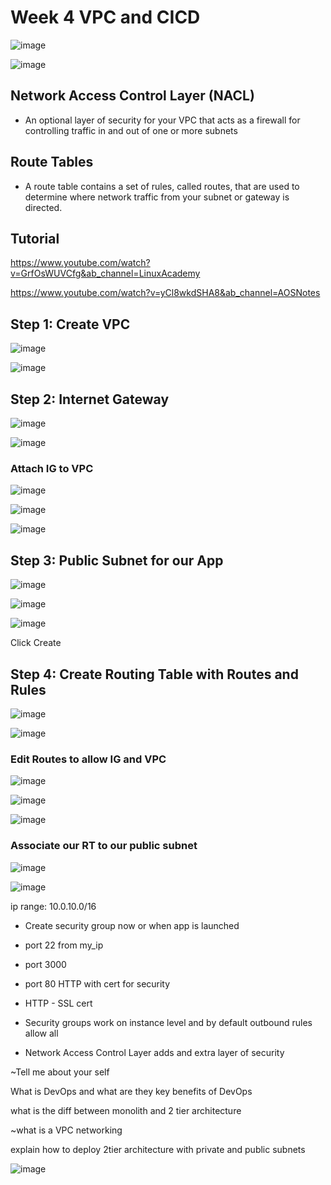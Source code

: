# Week 4 VPC and CICD


![image](https://user-images.githubusercontent.com/14828358/144827863-ddaba37f-9d3e-4eb1-b0e4-bdfd8f9afb0f.png)





![image](https://user-images.githubusercontent.com/14828358/144831914-f1084794-2c5e-48b0-9234-91d4669ea713.png)




## Network Access Control Layer (NACL)

  * An optional layer of security for your VPC that acts as a firewall for controlling traffic in and out of one or more subnets 

## Route Tables

  * A route table contains a set of rules, called routes, that are used to determine where network traffic from your subnet or gateway is directed.


## Tutorial

https://www.youtube.com/watch?v=GrfOsWUVCfg&ab_channel=LinuxAcademy

https://www.youtube.com/watch?v=yCl8wkdSHA8&ab_channel=AOSNotes



## Step 1: Create VPC

![image](https://user-images.githubusercontent.com/14828358/144840323-1f9e2b09-df56-4b13-8407-e36f99f61d00.png)


![image](https://user-images.githubusercontent.com/14828358/144840500-f9d4342f-f335-423d-a030-e2658ec21c0f.png)




## Step 2: Internet Gateway

![image](https://user-images.githubusercontent.com/14828358/144841478-6b7d42d3-bef3-42fa-afa9-68d3d51c2d6a.png)

![image](https://user-images.githubusercontent.com/14828358/144841550-ccbe215b-e849-45ff-9e5b-dd874074182c.png)


### Attach IG to VPC

![image](https://user-images.githubusercontent.com/14828358/144841674-5650a013-ed3c-479a-a46a-b60795647613.png)

![image](https://user-images.githubusercontent.com/14828358/144841701-bbe605ff-db6c-463f-9d2c-615ee3c599b2.png)

![image](https://user-images.githubusercontent.com/14828358/144841790-926324ba-8efe-4f51-95a7-62ee8ada10eb.png)

## Step 3: Public Subnet for our App

![image](https://user-images.githubusercontent.com/14828358/144841843-33517f17-11c3-4289-895f-d8b5ae6be6aa.png)

![image](https://user-images.githubusercontent.com/14828358/144841886-741e1587-251f-4f7a-a343-132022b8a72d.png)

![image](https://user-images.githubusercontent.com/14828358/144842150-d54fe3b0-844e-45ba-8c21-6a54e5ad9e40.png)

Click Create


## Step 4: Create Routing Table with Routes and Rules

![image](https://user-images.githubusercontent.com/14828358/144842227-5aa0a09c-dbf7-4f7b-9094-02d5692084fb.png)

![image](https://user-images.githubusercontent.com/14828358/144842356-199499aa-4d85-4b9a-a8ad-f20524691950.png)

### Edit Routes to allow IG and VPC

![image](https://user-images.githubusercontent.com/14828358/144842649-3e252b02-7b5c-4f06-a70d-4b76a5bf024f.png)


![image](https://user-images.githubusercontent.com/14828358/144842744-e351fe97-05b3-404d-a575-89a8b3ba04c7.png)


![image](https://user-images.githubusercontent.com/14828358/144842902-0b4b8fef-25b1-46d0-9b9a-b79ad0bbcf1d.png)



### Associate our RT to our public subnet

![image](https://user-images.githubusercontent.com/14828358/144842991-89c03648-3051-416a-bf2c-914d19fc9aa2.png)

![image](https://user-images.githubusercontent.com/14828358/144843039-020aa940-23a0-443b-ba3e-e4ec00e06eea.png)


ip range: 10.0.10.0/16

- Create security group now or when app is launched
- port 22 from my_ip
- port 3000
- port 80 HTTP with cert for security
- HTTP - SSL cert




- Security groups work on instance level and by default outbound rules allow all
- Network Access Control Layer adds and extra layer of security


~Tell me about your self


What is DevOps and what are they key benefits of DevOps


what is the diff between monolith and 2 tier architecture


~what is a VPC networking


explain how to deploy 2tier architecture with private and public subnets


 ![image](https://user-images.githubusercontent.com/14828358/145018656-3a8b777e-133c-47e5-97be-a350e63b892f.png)

